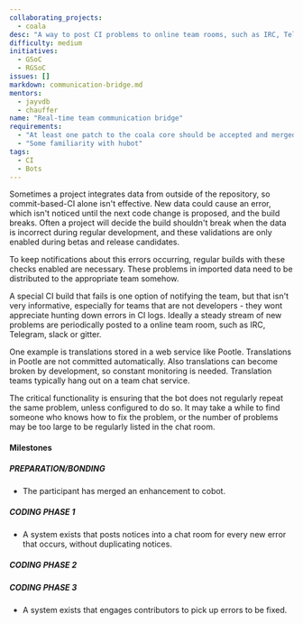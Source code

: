```yaml
---
collaborating_projects:
  - coala
desc: "A way to post CI problems to online team rooms, such as IRC, Telegram, slack or gitter."
difficulty: medium
initiatives:
  - GSoC
  - RGSoC
issues: []
markdown: communication-bridge.md
mentors:
  - jayvdb
  - chauffer
name: "Real-time team communication bridge"
requirements:
  - "At least one patch to the coala core should be accepted and merged."
  - "Some familiarity with hubot"
tags:
  - CI
  - Bots
---
```

Sometimes a project integrates data from outside of the repository, so
commit-based-CI alone isn't effective. New data could cause an error, which
isn't noticed until the next code change is proposed, and the build breaks.
Often a project will decide the build shouldn't break when the data is incorrect
during regular development, and these validations are only enabled during betas
and release candidates.

To keep notifications about this errors occurring, regular builds with these
checks enabled are necessary. These problems in imported data need to be
distributed to the appropriate team somehow.

A special CI build that fails is one option of notifying the team, but that
isn't very informative, especially for teams that are not developers - they wont
appreciate hunting down errors in CI logs. Ideally a steady stream of new
problems are periodically posted to a online team room, such as IRC, Telegram,
slack or gitter.

One example is translations stored in a web service like Pootle. Translations
in Pootle are not committed automatically. Also translations can become broken
by development, so constant monitoring is needed. Translation teams typically
hang out on a team chat service.

The critical functionality is ensuring that the bot does not regularly repeat
the same problem, unless configured to do so. It may take a while to find
someone who knows how to fix the problem, or the number of problems may be too
large to be regularly listed in the chat room.

#### Milestones

##### PREPARATION/BONDING

* The participant has merged an enhancement to cobot.

##### CODING PHASE 1

* A system exists that posts notices into a chat room for every new error that
occurs, without duplicating notices.

##### CODING PHASE 2


##### CODING PHASE 3

* A system exists that engages contributors to pick up errors to be fixed.
